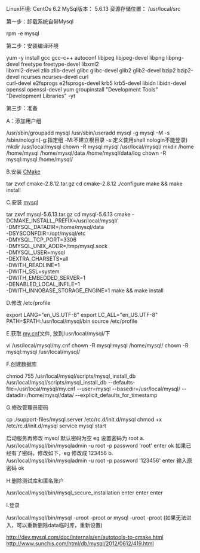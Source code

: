 Linux环境:   CentOs 6.2
MySql版本：   5.6.13
资源存储位置：   /usr/local/src

第一步：卸载系统自带Mysql

rpm -e mysql

第二步：安装编译环境

yum -y install gcc gcc-c++ autoconf libjpeg libjpeg-devel libpng libpng-devel freetype freetype-devel libxml2 \
libxml2-devel zlib zlib-devel glibc glibc-devel glib2 glib2-devel bzip2 bzip2-devel ncurses ncurses-devel curl \
curl-devel e2fsprogs e2fsprogs-devel krb5 krb5-devel libidn libidn-devel openssl openssl-devel
yum groupinstall "Development Tools" "Development Libraries" -yt

第三步：准备

A：添加用户组

/usr/sbin/groupadd mysql
/usr/sbin/useradd mysql -g mysql -M -s /sbin/nologin(-g:指定组 -M:不建立根目录 -s:定义使用shell nologin不能登录)
mkdir /usr/local/mysql
chown -R mysql:mysql /usr/local/mysql/
mkdir /home /home/mysql /home/mysql/data /home/mysql/data/log
chown -R mysql:mysql /home/mysql/

B.安装 [CMake](download.md#cmake)

tar zvxf cmake-2.8.12.tar.gz
cd cmake-2.8.12
./configure
make && make install

C.安装 [mysql](download.md#mysql)

tar zxvf mysql-5.6.13.tar.gz
cd mysql-5.6.13
cmake -DCMAKE_INSTALL_PREFIX=/usr/local/mysql/ \
-DMYSQL_DATADIR=/home/mysql/data \
-DSYSCONFDIR=/opt/mysql/etc \
-DMYSQL_TCP_PORT=3306 \
-DMYSQL_UNIX_ADDR=/tmp/mysql.sock \
-DMYSQL_USER=mysql \
-DEXTRA_CHARSETS=all \
-DWITH_READLINE=1 \
-DWITH_SSL=system \
-DWITH_EMBEDDED_SERVER=1 \
-DENABLED_LOCAL_INFILE=1 \
-DWITH_INNOBASE_STORAGE_ENGINE=1
make && make install

D.修改 /etc/profile

export LANG="en_US.UTF-8"
export LC_ALL="en_US.UTF-8"
PATH=$PATH:/usr/local/mysql/bin
source /etc/profile

E.获取 [my.cnf](download.md/my.cnf)文件, 放到/usr/local/mysql/下

vi /usr/local/mysql/my.cnf
chown -R mysql:mysql /home/mysql/
chown -R mysql:mysql /usr/local/mysql/

F.创建数据库

chmod 755 /usr/local/mysql/scripts/mysql_install_db
/usr/local/mysql/scripts/mysql_install_db --defaults-file=/usr/local/mysql/my.cnf --user=mysql --basedir=/usr/local/mysql/ --datadir=/home/mysql/data/ --explicit_defaults_for_timestamp

G.修改管理员密码

cp ./support-files/mysql.server /etc/rc.d/init.d/mysql
chmod +x /etc/rc.d/init.d/mysql
service mysql start

启动服务再修改
mysql 默认密码为空 eg 设置密码为 root
a. /usr/local/mysql/bin/mysqladmin -u root -p password 'root'
enter
ok
如果已经有了密码，修改如下，eg 修改成 123456 
b. /usr/local/mysql/bin/mysqladmin -u root -p password '123456'
enter
输入原密码
ok

H.删除测试库和匿名账户

/usr/local/mysql/bin/mysql_secure_installation
enter enter enter

I.登录

/usr/local/mysql/bin/mysql -uroot -proot
or 
mysql -uroot -proot
(如果无法进入，可以重新删除data临时库，重新设置)

http://dev.mysql.com/doc/internals/en/autotools-to-cmake.html
http://www.sunchis.com/html/db/mysql/2012/0612/419.html
